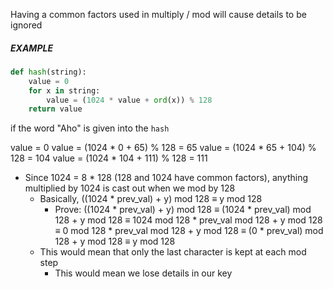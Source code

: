Having a common factors used in multiply / mod will cause details to be ignored

##### EXAMPLE
```python
def hash(string):
	value = 0
	for x in string:
		value = (1024 * value + ord(x)) % 128
	return value 
```

if the word "Aho" is given into the `hash`

value = 0
value = (1024 * 0 + 65) % 128 = 65
value = (1024 * 65 + 104) % 128 = 104
value = (1024 * 104 + 111) % 128 = 111

- Since 1024 = 8 * 128 (128 and 1024 have common factors), anything multiplied by 1024 is cast out when we mod by 128
	- Basically, ((1024 * prev_val) + y) mod 128 ≡ y mod 128
		- Prove:
			((1024 * prev_val) + y) mod 128
			≡ (1024 * prev_val) mod 128 + y mod 128
			≡ 1024 mod 128 * prev_val mod 128 + y mod 128
			≡ 0 mod 128 * prev_val mod 128 + y mod 128
			≡ (0 * prev_val) mod 128 + y mod 128
			≡ y mod 128
	- This would mean that only the last character is kept at each mod step
		- This would mean we lose details in our key
